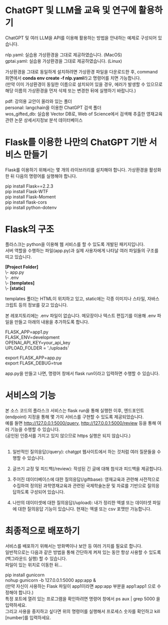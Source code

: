# ChatGPT 및 LLM을 교육 및 연구에 활용하기
ChatGPT 및 여러 LLM을 API를 이용해 활용하는 방법을 안내하는 예제로 구성되어 있습니다.

nlp.yaml: 실습용 가상환경을 그대로 제공하였습니다. (MacOS)<br>
gptai.yaml: 실습용 가상환경을 그대로 제공하였습니다. (Linux)

가상환경을 그대로 동일하게 설치하려면 가상환경 파일을 다운로드한 후, command 화면에서 <b>conda env create -f nlp.yaml</b>라고 명령어를 치면 가능합니다.<br>
(만약 이미 가상환경이 동일한 이름으로 설치되어 있을 경우, 에러가 발생할 수 있으므로 해당 이름의 가상환경을 먼저 삭제 또는 변경한 뒤에 실행하기 바랍니다.)

pdf: 강의용 교안이 올라와 있는 폴더<br>
personal: langchain을 이용한 ChatGPT 검색 폴더<br>
wos_gifted_db: 실습용 Vector DB로, Web of Science에서 검색해 추출한 영재교육 관련 논문 상세서지정보 분석 데이터베이스
<p></p>

<H1>Flask를 이용한 나만의 ChatGPT 기반 서비스 만들기</H1> 

Flask를 이용하기 위해서는 몇 개의 라이브러리를 설치해야 합니다.
가상환경을 활성화한 뒤 다음의 명령어를 실행해야 합니다.

pip install Flask==2.2.3<br>
pip install Flask-WTF<br>
pip install Flask-Moment<br>
pip install flask-cors<br>
pip install python-dotenv<br>

<H1>Flask의 구조</H1>

플라스크는 python을 이용해 웹 서비스를 할 수 있도록 개발된 패키지입니다.<br>
서버 역할을 수행하는 파일(app.py)과 실제 사용자에게 나타날 여러 파일들의 구조를 띠고 있습니다.
<p></p>
<b>[Project Folder]</b><br>
\- app.py<br>
\- .env<br>
\- <b>[templates]</b><br>
\- <b>[static]</b><br>
<p>templates 폴더는 HTML이 위치하고 있고, static에는 각종 이미지나 스타일, 자바스크립트 등의 정보를 갖고 있습니다.</p>

본 레포지토리에는 .env 파일이 없습니다. 메모장이나 텍스트 편집기를 이용해 .env 파일을 만들고 아래의 내용을 추가하도록 합니다.

FLASK_APP=app1.py<br>
FLASK_ENV=development<br>
OPENAI_API_KEY=your_api_key<br>
UPLOAD_FOLDER = './uploads'
<p></p>
export FLASK_APP=app.py<br>
export FLASK_DEBUG=true
<p></p>
app.py을 만들고 나면, 명령어 창에서 flask run이라고 입력하면 수행할 수 있습니다.

<H1>서비스의 기능</H1>

본 소스 코드의 플라스크 서비스는 flask run을 통해 실행한 이후, 엔드포인트(endpoint) 지정을 통해 몇 가지 서비스를 구현할 수 있도록 제공되었습니다.<br>
예를 들면 http://127.0.0.1:5000/query, http://127.0.0.1:5000/review 등을 통해 여러 기능을 수행할 수 있습니다.<br>
(공인된 인증서를 가지고 있지 않으므로 https 실행은 되지 않습니다.)<br><br>

1. 일반적인 질의응답(/query): chatgpt 웹사이트에서 하는 것처럼 여러 질문들을 수행할 수 있습니다.<p>
2. 글쓰기 교정 및 피드백(/review): 작성된 긴 글에 대해 첨삭과 피드백을 제공합니다.<p>
3. 주어진 데이터베이스에 대한 질의응답(/giftbase): 영재교육과 관련해 사전적으로 수집하여 정의된 과학영재교육과 관련된 국제학술논문 및 자료를 기반으로 질의응답하도록 구성되어 있습니다.<p>
4. 나만의 데이터셋에 대한 질의응답(/upload): 내가 정리한 엑셀 또는 데이터셋 파일에 대한 질의응답 기능이 있습니다. 현재는 엑셀 또는 csv 포맷만 가능합니다.<p>


<H1>최종적으로 배포하기</H1>

서비스를 배포하기 위해서는 방화벽이나 보안 등 여러 가지를 필요로 합니다.<br>
일반적으로는 다음과 같은 방법을 통해 간단하게 켜져 있는 동안 항상 사용할 수 있도록(백그라운드 실행) 할 수 있습니다.<br>
파일이 있는 위치로 이동한 뒤...<br>
<p></p>
pip install gunicorn<br>
nohup gunicorn -b 127.0.0.1:5000 app:app &<br>
(만약 자신이 사용하는 Flask 파일이 app1이라면 app:app 부분을 app1:app1 으로 수정해야 합니다.)<br>
특정 포트에 열려 있는 프로그램을 확인하려면 명령어 창에서 ps aux | grep 5000 을 입력하세요.<br>
그리고 사용을 중지하고 싶다면 위의 명령어를 실행해서 프로세스 숫자를 확인하고 kill [number]를 입력하세요.




